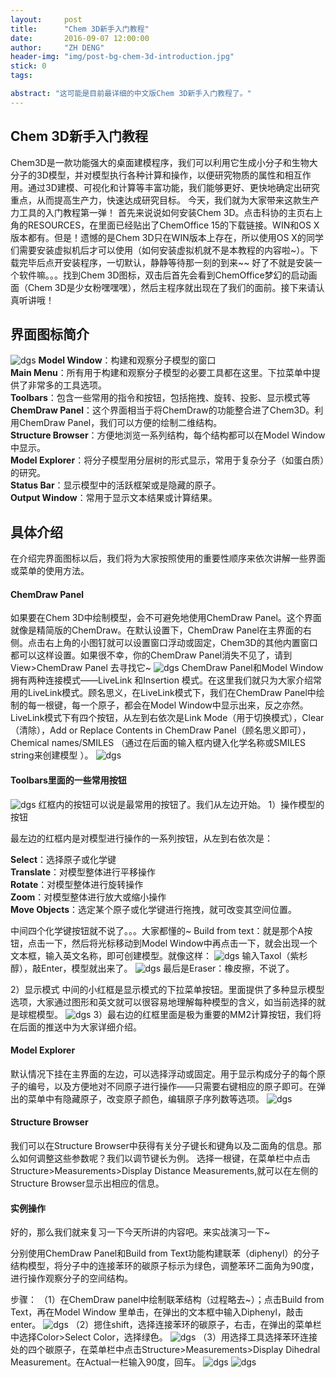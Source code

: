 ```yaml
---
layout:     post
title:      "Chem 3D新手入门教程"
date:       2016-09-07 12:00:00
author:     "ZH DENG"
header-img: "img/post-bg-chem-3d-introduction.jpg"
stick: 0
tags:

abstract: "这可能是目前最详细的中文版Chem 3D新手入门教程了。"
---
```


## Chem 3D新手入门教程

Chem3D是一款功能强大的桌面建模程序，我们可以利用它生成小分子和生物大分子的3D模型，并对模型执行各种计算和操作，以便研究物质的属性和相互作用。通过3D建模、可视化和计算等丰富功能，我们能够更好、更快地确定出研究重点，从而提高生产力，快速达成研究目标。
今天，我们就为大家带来这款生产力工具的入门教程第一弹！
首先来说说如何安装Chem 3D。点击科协的主页右上角的RESOURCES，在里面已经贴出了ChemOffice 15的下载链接。WIN和OS X版本都有。但是！遗憾的是Chem 3D只在WIN版本上存在，所以使用OS X的同学们需要安装虚拟机后才可以使用（如何安装虚拟机就不是本教程的内容啦~）。下载完毕后点开安装程序，一切默认，静静等待那一刻的到来~~
好了不就是安装一个软件嘛。。。找到Chem 3D图标，双击后首先会看到ChemOffice梦幻的启动画面（Chem 3D是少女粉嘿嘿嘿），然后主程序就出现在了我们的面前。接下来请认真听讲哦！

## 界面图标简介

![dgs](/img/in-post/2016-09-07-Chem-3D-introduction/2.jpg)
<b>Model Window</b>：构建和观察分子模型的窗口 <br>
<b>Main Menu</b>：所有用于构建和观察分子模型的必要工具都在这里。下拉菜单中提供了非常多的工具选项。 <br>
<b>Toolbars</b>：包含一些常用的指令和按钮，包括拖拽、旋转、投影、显示模式等 <br>
<b>ChemDraw Panel</b>：这个界面相当于将ChemDraw的功能整合进了Chem3D。利用ChemDraw Panel，我们可以方便的绘制二维结构。 <br>
<b>Structure Browser</b>：方便地浏览一系列结构，每个结构都可以在Model Window中显示。 <br>
<b>Model Explorer</b>：将分子模型用分层树的形式显示，常用于复杂分子（如蛋白质）的研究。 <br>
<b>Status Bar</b>：显示模型中的活跃框架或是隐藏的原子。 <br>
<b>Output Window</b>：常用于显示文本结果或计算结果。 <br>

## 具体介绍

在介绍完界面图标以后，我们将为大家按照使用的重要性顺序来依次讲解一些界面或菜单的使用方法。

#### ChemDraw Panel

如果要在Chem 3D中绘制模型，会不可避免地使用ChemDraw Panel。这个界面就像是精简版的ChemDraw。在默认设置下，ChemDraw Panel在主界面的右侧。点击右上角的小图钉就可以设置窗口浮动或固定，Chem3D的其他内置窗口都可以这样设置。如果很不幸，你的ChemDraw Panel消失不见了，请到View>ChemDraw Panel 去寻找它~
![dgs](/img/in-post/2016-09-07-Chem-3D-introduction/4.jpg)
ChemDraw Panel和Model Window拥有两种连接模式——LiveLink 和Insertion 模式。在这里我们就只为大家介绍常用的LiveLink模式。顾名思义，在LiveLink模式下，我们在ChemDraw Panel中绘制的每一根键，每一个原子，都会在Model Window中显示出来，反之亦然。LiveLink模式下有四个按钮，从左到右依次是Link Mode（用于切换模式），Clear（清除），Add or Replace Contents in ChemDraw Panel（顾名思义即可），Chemical names/SMILES （通过在后面的输入框内键入化学名称或SMILES string来创建模型 ）。
![dgs](/img/in-post/2016-09-07-Chem-3D-introduction/5.jpg)

#### Toolbars里面的一些常用按钮

![dgs](/img/in-post/2016-09-07-Chem-3D-introduction/6.jpg)
红框内的按钮可以说是最常用的按钮了。我们从左边开始。
1）操作模型的按钮

最左边的红框内是对模型进行操作的一系列按钮，从左到右依次是：

<b>Select</b>：选择原子或化学键 <br>
<b>Translate</b>：对模型整体进行平移操作 <br>
<b>Rotate</b>：对模型整体进行旋转操作 <br>
<b>Zoom</b>：对模型整体进行放大或缩小操作 <br>
<b>Move Objects</b>：选定某个原子或化学键进行拖拽，就可改变其空间位置。 <br>

中间四个化学键按钮就不说了。。。大家都懂的~
Build from text：就是那个A按钮，点击一下，然后将光标移动到Model Window中再点击一下，就会出现一个文本框，输入英文名称，即可创建模型。就像这样：
![dgs](/img/in-post/2016-09-07-Chem-3D-introduction/7.jpg)
输入Taxol（紫杉醇），敲Enter，模型就出来了。
![dgs](/img/in-post/2016-09-07-Chem-3D-introduction/8.jpg)
最后是Eraser：橡皮擦，不说了。

2）显示模式
中间的小红框是显示模式的下拉菜单按钮。里面提供了多种显示模型选项，大家通过图形和英文就可以很容易地理解每种模型的含义，如当前选择的就是球棍模型。
![dgs](/img/in-post/2016-09-07-Chem-3D-introduction/9.jpg)
3）最右边的红框里面是极为重要的MM2计算按钮，我们将在后面的推送中为大家详细介绍。

#### Model Explorer

默认情况下挂在主界面的左边，可以选择浮动或固定。用于显示构成分子的每个原子的编号，以及方便地对不同原子进行操作——只需要右键相应的原子即可。在弹出的菜单中有隐藏原子，改变原子颜色，编辑原子序列数等选项。
![dgs](/img/in-post/2016-09-07-Chem-3D-introduction/10.jpg)

#### Structure Browser

我们可以在Structure Browser中获得有关分子键长和键角以及二面角的信息。那么如何调整这些参数呢？我们以调节键长为例。
选择一根键，在菜单栏中点击Structure>Measurements>Display Distance Measurements,就可以在左侧的Structure Browser显示出相应的信息。
#### 实例操作

好的，那么我们就来复习一下今天所讲的内容吧。来实战演习一下~

分别使用ChemDraw Panel和Build from Text功能构建联苯（diphenyl）的分子结构模型，将分子中的连接苯环的碳原子标示为绿色，调整苯环二面角为90度，进行操作观察分子的空间结构。

步骤：
（1）在ChemDraw panel中绘制联苯结构（过程略去~）；点击Build from Text，再在Model Window 里单击，在弹出的文本框中输入Diphenyl，敲击enter。
![dgs](/img/in-post/2016-09-07-Chem-3D-introduction/11.jpg)
（2）摁住shift，选择连接苯环的碳原子，右击，在弹出的菜单栏中选择Color>Select Color，选择绿色。
![dgs](/img/in-post/2016-09-07-Chem-3D-introduction/12.jpg)
（3）用选择工具选择苯环连接处的四个碳原子，在菜单栏中点击Structure>Measurements>Display Dihedral Measurement。在Actual一栏输入90度，回车。
![dgs](/img/in-post/2016-09-07-Chem-3D-introduction/13.jpg)
![dgs](/img/in-post/2016-09-07-Chem-3D-introduction/14.jpg)

